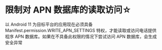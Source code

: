 # 限制对 APN 数据库的读取访问☆

以 Android 11 为目标平台的应用现在必须具备 Manifest.permission.WRITE_APN_SETTINGS 特权，才能读取或访问电话提供程序 APN 数据库。如果在不具备此权限的情况下尝试访问 APN 数据库，会生成安全异常